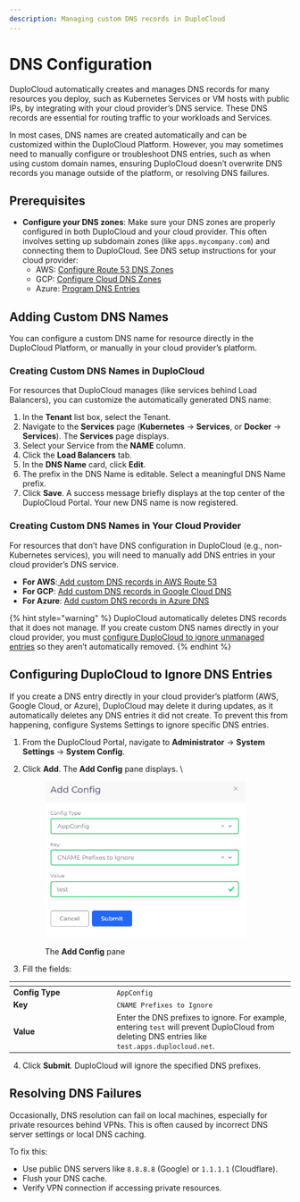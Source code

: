```yaml
---
description: Managing custom DNS records in DuploCloud
---
```


# DNS Configuration

DuploCloud automatically creates and manages DNS records for many resources you deploy, such as Kubernetes Services or VM hosts with public IPs, by integrating with your cloud provider’s DNS service. These DNS records are essential for routing traffic to your workloads and Services.

In most cases, DNS names are created automatically and can be customized within the DuploCloud Platform. However, you may sometimes need to manually configure or troubleshoot DNS entries, such as when using custom domain names, ensuring DuploCloud doesn’t overwrite DNS records you manage outside of the platform, or resolving DNS failures.

## Prerequisites

* **Configure your DNS zones**: Make sure your DNS zones are properly configured in both DuploCloud and your cloud provider. This often involves setting up subdomain zones (like `apps.mycompany.com`) and connecting them to DuploCloud. See DNS setup instructions for your cloud provider:
  * AWS: [Configure Route 53 DNS Zones](../overview/prerequisites/route-53-hosted-zone.md)
  * GCP: [Configure Cloud DNS Zones](../overview-1/prerequisites/route-53-hosted-zone.md)
  * Azure: [Program DNS Entries](../overview-2/prerequisites/program-dns-entries.md)

## **Adding Custom DNS Names**

You can configure a custom DNS name for resource directly in the DuploCloud Platform, or manually in your cloud provider’s platform.&#x20;

### **Creating Custom DNS Names in DuploCloud**

For resources that DuploCloud manages (like services behind Load Balancers), you can customize the automatically generated DNS name:

1. In the **Tenant** list box, select the Tenant.
2. Navigate to the **Services** page (**Kubernetes** -> **Services**, or **Docker** -> **Services**). The **Services** page displays.
3. Select your Service from the **NAME** column.
4. Click the **Load Balancers** tab.&#x20;
5. In the **DNS Name** card, click **Edit**.&#x20;
6. The prefix in the DNS Name is editable. Select a meaningful DNS Name prefix.
7. Click **Save**. A success message briefly displays at the top center of the DuploCloud Portal. Your new DNS name is now registered.

### **Creating Custom DNS Names in Your Cloud Provider**

For resources that don’t have DNS configuration in DuploCloud (e.g., non-Kubernetes services), you will need to manually add DNS entries in your cloud provider’s DNS service.

* **For AWS**:[ Add custom DNS records in AWS Route 53](https://docs.aws.amazon.com/Route53/latest/DeveloperGuide/resource-record-sets-creating.html)
* **For GCP**: [Add custom DNS records in Google Cloud DNS](https://cloud.google.com/dns/docs/records/)
* **For Azure**: [Add custom DNS records in Azure DNS](https://learn.microsoft.com/en-us/azure/dns/dns-operations-recordsets-portal)

{% hint style="warning" %}
DuploCloud automatically deletes DNS records that it does not manage. If you create custom DNS names directly in your cloud provider, you must [configure DuploCloud to ignore unmanaged entries](resolving-dns-failures.md#configuring-duplocloud-to-ignore-dns-entries) so they aren’t automatically removed.
{% endhint %}

## Configuring DuploCloud to Ignore DNS Entries

If you create a DNS entry directly in your cloud provider’s platform (AWS, Google Cloud, or Azure), DuploCloud may delete it during updates, as it automatically deletes any DNS entries it did not create. To prevent this from happening, configure Systems Settings to ignore specific DNS entries.

1. From the DuploCloud Portal, navigate to **Administrator** -> **System Settings** -> **System Config**.
2.  Click **Add**. The **Add Config** pane displays. \


    <div align="left"><figure><img src="../.gitbook/assets/Screenshot (362).png" alt="" width="360"><figcaption><p>The <strong>Add Config</strong> pane</p></figcaption></figure></div>
3. Fill the fields:

<table data-header-hidden><thead><tr><th width="171.3333740234375"></th><th></th></tr></thead><tbody><tr><td><strong>Config Type</strong></td><td><code>AppConfig</code></td></tr><tr><td><strong>Key</strong></td><td><code>CNAME Prefixes to Ignore</code></td></tr><tr><td><strong>Value</strong></td><td>Enter the DNS prefixes to ignore. For example, entering <code>test</code> will prevent DuploCloud from deleting DNS entries like <code>test.apps.duplocloud.net</code>.</td></tr></tbody></table>

4. Click **Submit**. DuploCloud will ignore the specified DNS prefixes.&#x20;

## Resolving DNS Failures

Occasionally, DNS resolution can fail on local machines, especially for private resources behind VPNs. This is often caused by incorrect DNS server settings or local DNS caching.

To fix this:

* Use public DNS servers like `8.8.8.8` (Google) or `1.1.1.1` (Cloudflare).
* Flush your DNS cache.
* Verify VPN connection if accessing private resources.

